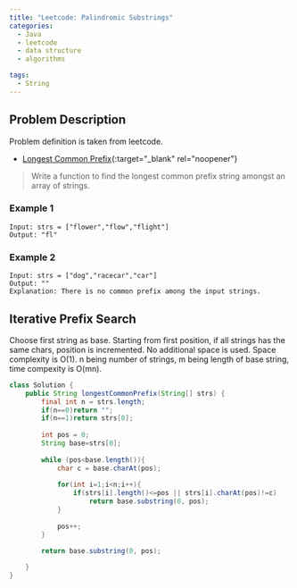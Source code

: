 ```yaml
---
title: "Leetcode: Palindromic Substrings"
categories:
  - Java
  - leetcode
  - data structure
  - algorithms

tags:
  - String
---
```


## Problem Description

Problem definition is taken from leetcode. 
- [Longest Common Prefix](https://leetcode.com/problems/longest-common-prefix/ "Go to leetcode"){:target="_blank" rel="noopener"}

> Write a function to find the longest common prefix string amongst an array of strings.

### Example 1 
```
Input: strs = ["flower","flow","flight"]
Output: "fl"
```

### Example 2
```
Input: strs = ["dog","racecar","car"]
Output: ""
Explanation: There is no common prefix among the input strings.
```

## Iterative Prefix Search

Choose first string as base. Starting from first position, if all strings has the same chars, position is incremented. No additional space is used. Space complexity is O(1). n being number of strings, m being length of base string, time compexity is O(mn).

```java
class Solution {
    public String longestCommonPrefix(String[] strs) {
        final int n = strs.length;
        if(n==0)return "";
        if(n==1)return strs[0];
        
        int pos = 0;
        String base=strs[0];
        
        while (pos<base.length()){
            char c = base.charAt(pos);
            
            for(int i=1;i<n;i++){
                if(strs[i].length()<=pos || strs[i].charAt(pos)!=c)
                    return base.substring(0, pos);
            }
            
            pos++;
        } 
        
        return base.substring(0, pos);

    }
}
```

